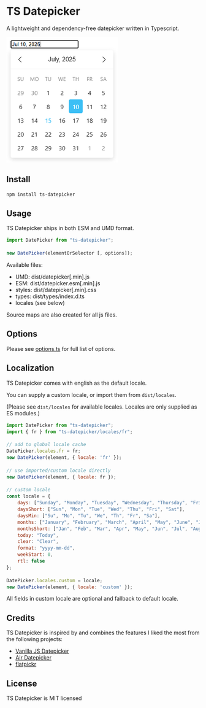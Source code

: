 # TS Datepicker

A lightweight and dependency-free datepicker written in Typescript.

![datepicker image](./datepicker.png)

## Install
```bash
npm install ts-datepicker
```

## Usage
TS Datepicker ships in both ESM and UMD format.

```js
import DatePicker from "ts-datepicker";

new DatePicker(elementOrSelector [, options]);
```

Available files:
- UMD: dist/datepicker[.min].js
- ESM: dist/datepicker.esm[.min].js
- styles: dist/datepicker[.min].css
- types: dist/types/index.d.ts
- locales (see below)

Source maps are also created for all js files.

## Options

Please see [options.ts](./src/types/options.ts) for full list of options.

## Localization
TS Datepicker comes with english as the default locale.

You can supply a custom locale, or import them from `dist/locales`.

(Please see `dist/locales` for available locales. Locales are only supplied as ES modules.)

```js
import DatePicker from "ts-datepicker";
import { fr } from "ts-datepicker/locales/fr";

// add to global locale cache
DatePicker.locales.fr = fr;
new DatePicker(element, { locale: 'fr' });

// use imported/custom locale directly
new DatePicker(element, { locale: fr });

// custom locale
const locale = {
    days: ["Sunday", "Monday", "Tuesday", "Wednesday", "Thursday", "Friday", "Saturday"],
    daysShort: ["Sun", "Mon", "Tue", "Wed", "Thu", "Fri", "Sat"],
    daysMin: ["Su", "Mo", "Tu", "We", "Th", "Fr", "Sa"],
    months: ["January", "February", "March", "April", "May", "June", "July", "August", "September", "October", "November", "December"],
    monthsShort: ["Jan", "Feb", "Mar", "Apr", "May", "Jun", "Jul", "Aug", "Sep", "Oct", "Nov", "Dec"],
    today: "Today",
    clear: "Clear",
    format: "yyyy-mm-dd",
    weekStart: 0,
    rtl: false
};

DatePicker.locales.custom = locale;
new DatePicker(element, { locale: 'custom' });
```

All fields in custom locale are optional and fallback to default locale.

## Credits
TS Datepicker is inspired by and combines the features I liked the most from the following projects:

- [Vanilla JS Datepicker](https://github.com/mymth/vanillajs-datepicker)
- [Air Datepicker](https://github.com/t1m0n/air-datepicker)
- [flatpickr](https://github.com/flatpickr/flatpickr)

## License
TS Datepicker is MIT licensed
